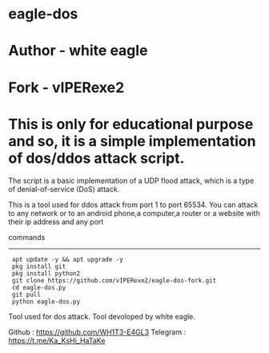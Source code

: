 # eagle-dos
# Author - white eagle
# Fork - vIPERexe2
# This is only for educational purpose and so, it is a simple implementation of dos/ddos attack script.

The script is a basic implementation of a UDP flood attack, which is a type of denial-of-service (DoS) attack.


This is a  tool used for ddos attack from port 1 to port 65534.
You can attack to any network or to an android phone,a computer,a router or a website with their ip address and any port


commands
_______________
	 apt update -y && apt upgrade -y
	 pkg install git
	 pkg install python2
	 git clone https://github.com/vIPERexe2/eagle-dos-fork.git
	 cd eagle-dos.py
	 git pull
	 python eagle-dos.py
 


Tool used for dos attack.
Tool devoloped by white eagle.

Github   : https://github.com/WH1T3-E4GL3
Telegram : https://t.me/Ka_KsHi_HaTaKe
	

	
